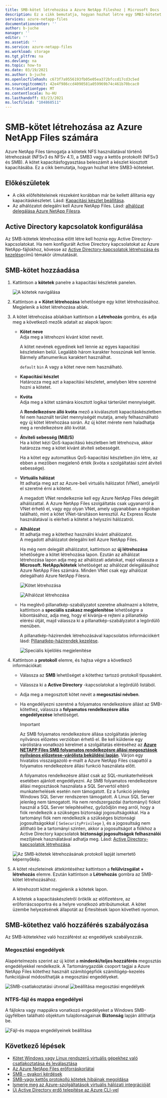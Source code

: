 ```yaml
---
title: SMB-kötet létrehozása a Azure NetApp Fileshoz | Microsoft Docs
description: Ez a cikk bemutatja, hogyan hozhat létre egy SMB3-kötetet a Azure NetApp Filesban. A Active Directory kapcsolatok és a tartományi szolgáltatások követelményeinek megismerése.
services: azure-netapp-files
documentationcenter: ''
author: b-juche
manager: ''
editor: ''
ms.assetid: ''
ms.service: azure-netapp-files
ms.workload: storage
ms.tgt_pltfrm: na
ms.devlang: na
ms.topic: how-to
ms.date: 03/19/2021
ms.author: b-juche
ms.openlocfilehash: c673f7a9556193fb05e05ea372bfccd17cd3c5ed
ms.sourcegitcommit: 42e4f986ccd4090581a059969b74c461b70bcac0
ms.translationtype: MT
ms.contentlocale: hu-HU
ms.lasthandoff: 03/23/2021
ms.locfileid: "104868511"
---
```

# <a name="create-an-smb-volume-for-azure-netapp-files"></a>SMB-kötet létrehozása az Azure NetApp Files számára

Azure NetApp Files támogatja a kötetek NFS használatával történő létrehozását (NFSv3 és NFSv 4.1), a SMB3 vagy a kettős protokollt (NFSv3 és SMB). A kötet kapacitásfogyasztása beleszámít a készlet kiosztott kapacitásába. Ez a cikk bemutatja, hogyan hozhat létre SMB3-köteteket.

## <a name="before-you-begin"></a>Előkészületek 

* A cikk előfeltételeinek részeként korábban már be kellett állítania egy kapacitáskészletet. Lásd: [Kapacitási készlet beállítása](azure-netapp-files-set-up-capacity-pool.md).     
* Az alhálózatot delegálni kell Azure NetApp Files. Lásd: [alhálózat delegálása Azure NetApp Filesra](azure-netapp-files-delegate-subnet.md).

## <a name="configure-active-directory-connections"></a>Active Directory kapcsolatok konfigurálása 

Az SMB-kötetek létrehozása előtt létre kell hoznia egy Active Directory-kapcsolatokat. Ha nem konfigurált Active Directory kapcsolatokat az Azure NetApp-fájlokhoz, kövesse az [Active Directory-kapcsolatok létrehozása és kezelése](create-active-directory-connections.md)című témakör útmutatását.

## <a name="add-an-smb-volume"></a>SMB-kötet hozzáadása

1. Kattintson a **kötetek** panelre a kapacitási készletek panelen. 

    ![A kötetek navigálása](../media/azure-netapp-files/azure-netapp-files-navigate-to-volumes.png)

2. Kattintson a **+ Kötet létrehozása** lehetőségre egy kötet létrehozásához.  
    Megjelenik a kötet létrehozása ablak.

3. A kötet létrehozása ablakban kattintson a **Létrehozás** gombra, és adja meg a következő mezők adatait az alapok lapon:   
    * **Kötet neve**      
        Adja meg a létrehozni kívánt kötet nevét.   

        A kötet nevének egyedinek kell lennie az egyes kapacitási készleteken belül. Legalább három karakter hosszúnak kell lennie. Bármely alfanumerikus karaktert használhat.   

        `default` `bin` A vagy a kötet neve nem használható.

    * **Kapacitási készlet**  
        Határozza meg azt a kapacitási készletet, amelyben létre szeretné hozni a kötetet.

    * **Kvóta**  
        Adja meg a kötet számára kiosztott logikai tárterület mennyiségét.  

        A **Rendelkezésre álló kvóta** mező a kiválasztott kapacitáskészletben fel nem használt terület mennyiségét mutatja, amely felhasználható egy új kötet létrehozása során. Az új kötet mérete nem haladhatja meg a rendelkezésre álló kvótát.  

    * **Átviteli sebesség (MiB/S)**   
        Ha a kötet kézi QoS-kapacitású készletben lett létrehozva, akkor határozza meg a kötet kívánt átviteli sebességét.   

        Ha a kötet egy automatikus QoS-kapacitási készletben jön létre, az ebben a mezőben megjelenő érték (kvóta x szolgáltatási szint átviteli sebessége).   

    * **Virtuális hálózat**  
        Itt adhatja meg azt az Azure-beli virtuális hálózatot (VNet), amelyről el szeretné érni a kötetet.  

        A megadott VNet rendelkeznie kell egy Azure NetApp Files delegált alhálózattal. A Azure NetApp Files szolgáltatás csak ugyanarról a VNet érhető el, vagy egy olyan VNet, amely ugyanabban a régióban található, mint a kötet VNet-társításon keresztül. Az Express Route használatával is elérheti a kötetet a helyszíni hálózatról.   

    * **Alhálózat**  
        Itt adhatja meg a kötethez használni kívánt alhálózatot.  
        A megadott alhálózatot delegálni kell Azure NetApp Files. 
        
        Ha még nem delegált alhálózatot, kattintson az **új létrehozása** lehetőségre a kötet létrehozása lapon. Ezután az alhálózat létrehozása lapon adja meg az alhálózati adatokat, majd válassza a **Microsoft. NetApp/kötetek** lehetőséget az alhálózat delegálásához Azure NetApp Files számára. Minden VNet csak egy alhálózat delegálható Azure NetApp Filesra.   
 
        ![Kötet létrehozása](../media/azure-netapp-files/azure-netapp-files-new-volume.png)
    
        ![Alhálózat létrehozása](../media/azure-netapp-files/azure-netapp-files-create-subnet.png)

    * Ha meglévő pillanatkép-szabályzatot szeretne alkalmazni a kötetre, kattintson a **speciális szakasz megjelenítése** lehetőségre a kibontásához, adja meg, hogy el kívánja-e rejteni a pillanatkép elérési útját, majd válassza ki a pillanatkép-szabályzatot a legördülő menüben. 

        A pillanatkép-házirendek létrehozásával kapcsolatos információkért lásd: [Pillanatkép-házirendek kezelése](azure-netapp-files-manage-snapshots.md#manage-snapshot-policies).

        ![Speciális kijelölés megjelenítése](../media/azure-netapp-files/volume-create-advanced-selection.png)

4. Kattintson a **protokoll** elemre, és hajtsa végre a következő információkat:  
    * Válassza az **SMB** lehetőséget a kötethez tartozó protokoll típusaként. 
    * Válassza ki a **Active Directory** -kapcsolatokat a legördülő listából.
    * Adja meg a megosztott kötet nevét a  **megosztási névben**.
    * Ha engedélyezni szeretné a folyamatos rendelkezésre állást az SMB-kötethez, válassza a **folyamatos rendelkezésre állás engedélyezése** lehetőséget.    

        > [!IMPORTANT]   
        > Az SMB folyamatos rendelkezésre állása szolgáltatás jelenleg nyilvános előzetes verzióban érhető el. Be kell küldenie egy várólistára vonatkozó kérelmet a szolgáltatás eléréséhez az **[Azure NETAPP Files SMB folyamatos rendelkezésre állási megosztások nyilvános előzetese-várólista beküldési lapján](https://aka.ms/anfsmbcasharespreviewsignup)**. Várjon egy hivatalos visszaigazoló e-mailt a Azure NetApp Files csapattól a folyamatos rendelkezésre állási funkció használata előtt.   
        > 
        > A folyamatos rendelkezésre állást csak az SQL-munkaterhelések esetében ajánlott engedélyezni. Az SMB folyamatos rendelkezésre állási megosztások használata a SQL Servertól eltérő munkaterhelések esetén *nem* támogatott. Ez a funkció jelenleg Windows SQL Server rendszeren támogatott. A Linux SQL Server jelenleg nem támogatott. Ha nem rendszergazdai (tartományi) fiókot használ a SQL Server telepítéséhez, győződjön meg arról, hogy a fiók rendelkezik a szükséges biztonsági jogosultságokkal. Ha a tartományi fiók nem rendelkezik a szükséges biztonsági jogosultságokkal ( `SeSecurityPrivilege` ), és a jogosultság nem állítható be a tartományi szinten, akkor a jogosultságot a fiókhoz a Active Directory kapcsolatok **biztonsági jogosultságok felhasználói** mezőjének használatával adhatja meg. Lásd: [Active Directory-kapcsolatok létrehozása](create-active-directory-connections.md#create-an-active-directory-connection).

    <!-- [1/13/21] Commenting out command-based steps below, because the plan is to use form-based (URL) registration, similar to CRR feature registration -->
    <!-- 
        ```azurepowershell-interactive
        Register-AzProviderFeature -ProviderNamespace Microsoft.NetApp -FeatureName ANFSMBCAShare
        ```

        Check the status of the feature registration: 

        > [!NOTE]
        > The **RegistrationState** may be in the `Registering` state for up to 60 minutes before changing to`Registered`. Wait until the status is `Registered` before continuing.

        ```azurepowershell-interactive
        Get-AzProviderFeature -ProviderNamespace Microsoft.NetApp -FeatureName ANFSMBCAShare
        ```
        
        You can also use [Azure CLI commands](/cli/azure/feature?preserve-view=true&view=azure-cli-latest) `az feature register` and `az feature show` to register the feature and display the registration status. 
    --> 

    ![Az SMB-kötetek létrehozásának protokoll lapját ismertető képernyőkép.](../media/azure-netapp-files/azure-netapp-files-protocol-smb.png)

5. A kötet részleteinek áttekintéséhez kattintson a **felülvizsgálat + létrehozás** elemre.  Ezután kattintson a **Létrehozás** gombra az SMB-kötet létrehozásához.

    A létrehozott kötet megjelenik a kötetek lapon. 
 
    A kötetek a kapacitáskészletről öröklik az előfizetésre, az erőforráscsoportra és a helyre vonatkozó attribútumokat. A kötet üzembe helyezésének állapotát az Értesítések lapon követheti nyomon.

## <a name="control-access-to-an-smb-volume"></a>SMB-kötethez való hozzáférés szabályozása  

Az SMB-kötetekhez való hozzáférést az engedélyek szabályozzák.  

### <a name="share-permissions"></a>Megosztási engedélyek  

Alapértelmezés szerint az új kötet a **mindenki/teljes hozzáférés** megosztás engedélyekkel rendelkezik. A Tartománygazdák csoport tagjai a Azure NetApp Files kötethez használt számítógépfiók számítógép-kezelés funkciójával módosíthatják a megosztási engedélyeket.

![SMB-csatlakoztatási útvonal ](../media/azure-netapp-files/smb-mount-path.png) 
 ![ beállítása megosztási engedélyek](../media/azure-netapp-files/set-share-permissions.png) 

### <a name="ntfs-file-and-folder-permissions"></a>NTFS-fájl és mappa engedélyei  

A fájlokra vagy mappákra vonatkozó engedélyeket a Windows SMB-ügyfélben található objektum tulajdonságainak **Biztonság** lapján állíthatja be.
 
![Fájl-és mappa engedélyeinek beállítása](../media/azure-netapp-files/set-file-folder-permissions.png) 

## <a name="next-steps"></a>Következő lépések  

* [Kötet Windows vagy Linux rendszerű virtuális gépekhez való csatlakoztatása és leválasztása](azure-netapp-files-mount-unmount-volumes-for-virtual-machines.md)
* [Az Azure NetApp Files erőforráskorlátai](azure-netapp-files-resource-limits.md)
* [SMB – gyakori kérdések](./azure-netapp-files-faqs.md#smb-faqs)
* [SMB-vagy kettős protokollú kötetek hibáinak megoldása](troubleshoot-dual-protocol-volumes.md)
* [Ismerje meg az Azure-szolgáltatások virtuális hálózati integrációját](../virtual-network/virtual-network-for-azure-services.md)
* [Új Active Directory erdő telepítése az Azure CLI-vel](/windows-server/identity/ad-ds/deploy/virtual-dc/adds-on-azure-vm)
